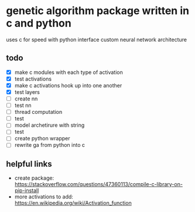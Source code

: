 # genetic algorithm package written in c and python

uses c for speed with python interface
custom neural network architecture

## todo

- [x] make c modules with each type of activation
- [x] test activations
- [x] make c activations hook up into one another
- [x] test layers
- [ ] create nn
- [ ] test nn
- [ ] thread computation
- [ ] test
- [ ] model archetirure with string
- [ ] test
- [ ] create python wrapper
- [ ] rewrite ga from python into c

## helpful links

- create package: <https://stackoverflow.com/questions/47360113/compile-c-library-on-pip-install>
- more activations to add: <https://en.wikipedia.org/wiki/Activation_function>
